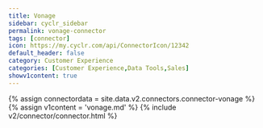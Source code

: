 ```yaml
---
title: Vonage
sidebar: cyclr_sidebar
permalink: vonage-connector
tags: [connector]
icon: https://my.cyclr.com/api/ConnectorIcon/12342
default_header: false
category: Customer Experience
categories: [Customer Experience,Data Tools,Sales]
showv1content: true
---
```

{% assign connectordata = site.data.v2.connectors.connector-vonage %}
{% assign v1content = 'vonage.md' %}
{% include v2/connector/connector.html %}	